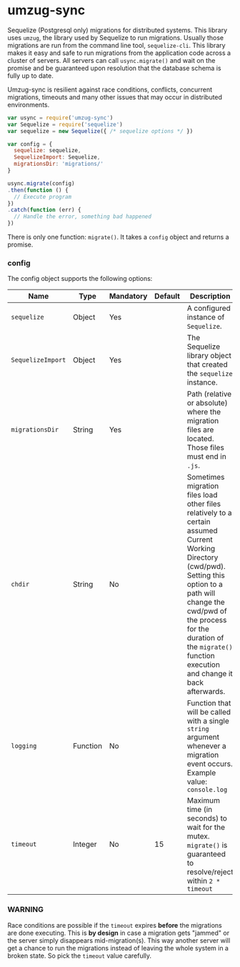 # umzug-sync

Sequelize (Postgresql only) migrations for distributed systems. This library uses `umzug`, the library used by Sequelize to run migrations. Usually those migrations are run from the command line tool, `sequelize-cli`. This library makes it easy and safe to run migrations from the application code across a cluster of servers. All servers can call `usync.migrate()` and wait on the promise and be guaranteed upon resolution that the database schema is fully up to date.

Umzug-sync is resilient against race conditions, conflicts, concurrent migrations, timeouts and many other issues that may occur in distributed environments.

```js
var usync = require('umzug-sync')
var Sequelize = require('sequelize')
var sequelize = new Sequelize({ /* sequelize options */ })

var config = {
  sequelize: sequelize,
  SequelizeImport: Sequelize,
  migrationsDir: 'migrations/'
}

usync.migrate(config)
.then(function () {
  // Execute program
})
.catch(function (err) {
  // Handle the error, something bad happened
})
```

There is only one function: `migrate()`. It takes a `config` object and returns a promise.

### config

The config object supports the following options:

| Name | Type | Mandatory | Default | Description |
|------|------|-----------|---------|-------------|
| `sequelize` | Object | Yes | | A configured instance of `Sequelize`. |
| `SequelizeImport` | Object | Yes | | The Sequelize library object that created the `sequelize` instance. |
| `migrationsDir` | String | Yes | | Path (relative or absolute) where the migration files are located. Those files must end in `.js`. |
| `chdir` | String | No | | Sometimes migration files load other files relatively to a certain assumed Current Working Directory (cwd/pwd). Setting this option to a path will change the cwd/pwd of the process for the duration of the `migrate()` function execution and change it back afterwards. |
| `logging` | Function | No | | Function that will be called with a single `string` argument whenever a migration event occurs. Example value: `console.log` |
| `timeout` | Integer | No | 15 | Maximum time (in seconds) to wait for the mutex. `migrate()` is guaranteed to resolve/reject within `2 * timeout` |

### **WARNING**

Race conditions are possible if the `timeout` expires **before** the migrations are done executing. This is **by design** in case a migration gets "jammed" or the server simply disappears mid-migration(s). This way another server will get a chance to run the migrations instead of leaving the whole system in a broken state. So pick the `timeout` value carefully.
